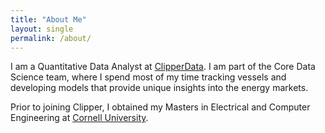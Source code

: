 ```yaml
---
title: "About Me"
layout: single
permalink: /about/
---
```

I am a Quantitative Data Analyst at [ClipperData](http://clipperdata.com/). I am part of the Core Data Science team, where I spend most of my time tracking vessels and developing models that provide unique insights into the energy markets.

Prior to joining Clipper, I obtained my Masters in Electrical and Computer Engineering at [Cornell University](http://www.cornell.edu/). 

